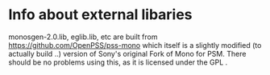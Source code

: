 # Info about external libaries

monosgen-2.0.lib, eglib.lib, etc are built from https://github.com/OpenPSS/pss-mono 
which itself is a slightly modified (to actually build ..) version of Sony's original Fork of Mono for PSM.
There should be no problems using this, as it is licensed under the GPL .